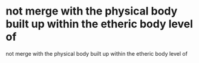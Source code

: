 # not merge with the physical body built up within the etheric body level of

not merge with the physical body built up within the etheric body level of